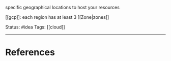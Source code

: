 specific geographical locations to host your resources

[[gcp]]:
each region has at least 3 [[Zone|zones]]

Status: #idea
Tags: [[cloud]]

---
# References